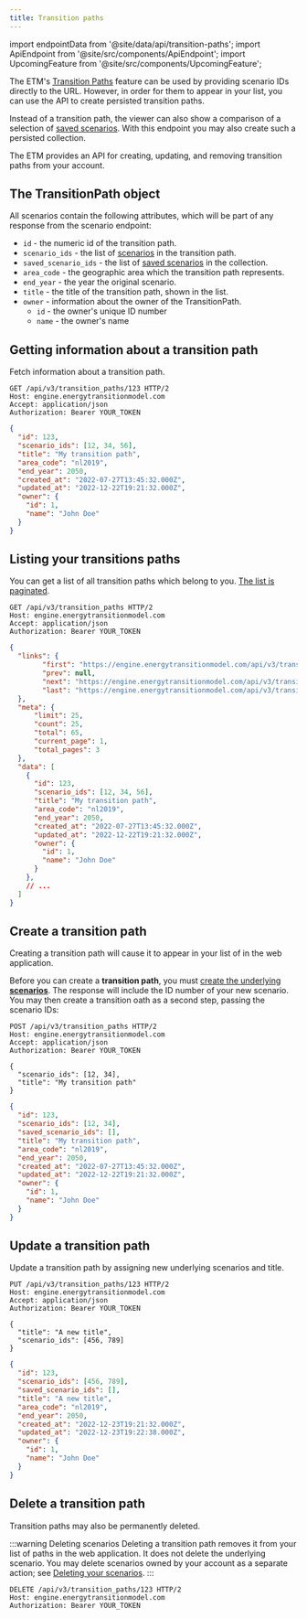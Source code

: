 ```yaml
---
title: Transition paths
---
```


import endpointData from '@site/data/api/transition-paths';
import ApiEndpoint from '@site/src/components/ApiEndpoint';
import UpcomingFeature from '@site/src/components/UpcomingFeature';

<UpcomingFeature release="2023.01" />

The ETM's [Transition Paths](https://energytransitionmodel.com/multi_year_charts) feature can be used by providing scenario IDs directly to the URL. However, in order for them to appear in your list, you can use the API to create persisted transition paths.

Instead of a transition path, the viewer can also show a comparison of a selection of [saved scenarios](saved-scenarios.md). With this endpoint you may also create such a persisted collection.

The ETM provides an API for creating, updating, and removing transition paths from your account.

## The TransitionPath object

All scenarios contain the following attributes, which will be part of any response from the
scenario endpoint:

* `id` - the numeric id of the transition path.
* `scenario_ids` - the list of [scenarios](scenarios.md) in the transition path.
* `saved_scenario_ids` - the list of [saved scenarios](saved-scenarios.md) in the collection.
* `area_code` - the geographic area which the transition path represents.
* `end_year` - the year the original scenario.
* `title` - the title of the transition path, shown in the list.
* `owner` - information about the owner of the TransitionPath.
  * `id` - the owner's unique ID number
  * `name` - the owner's name

## Getting information about a transition path

Fetch information about a transition path.

<ApiEndpoint data={endpointData.show} />

```http title="Example request"
GET /api/v3/transition_paths/123 HTTP/2
Host: engine.energytransitionmodel.com
Accept: application/json
Authorization: Bearer YOUR_TOKEN
```

```json title="Example response"
{
  "id": 123,
  "scenario_ids": [12, 34, 56],
  "title": "My transition path",
  "area_code": "nl2019",
  "end_year": 2050,
  "created_at": "2022-07-27T13:45:32.000Z",
  "updated_at": "2022-12-22T19:21:32.000Z",
  "owner": {
    "id": 1,
    "name": "John Doe"
  }
}
```

## Listing your transitions paths

You can get a list of all transition paths which belong to you. [The list is paginated](intro.md#pagination).

<ApiEndpoint data={endpointData.index} />

```http title="Example request"
GET /api/v3/transition_paths HTTP/2
Host: engine.energytransitionmodel.com
Accept: application/json
Authorization: Bearer YOUR_TOKEN
```

```json title="Example response"
{
  "links": {
        "first": "https://engine.energytransitionmodel.com/api/v3/transition_paths?page=1",
        "prev": null,
        "next": "https://engine.energytransitionmodel.com/api/v3/transition_paths?page=2",
        "last": "https://engine.energytransitionmodel.com/api/v3/transition_paths?page=3"
  },
  "meta": {
      "limit": 25,
      "count": 25,
      "total": 65,
      "current_page": 1,
      "total_pages": 3
  },
  "data": [
    {
      "id": 123,
      "scenario_ids": [12, 34, 56],
      "title": "My transition path",
      "area_code": "nl2019",
      "end_year": 2050,
      "created_at": "2022-07-27T13:45:32.000Z",
      "updated_at": "2022-12-22T19:21:32.000Z",
      "owner": {
        "id": 1,
        "name": "John Doe"
      }
    },
    // ...
  ]
}
```

## Create a transition path

Creating a transition path will cause it to appear in your list of in the web application.

<ApiEndpoint data={endpointData.create} />

Before you can create a **transition path**, you must [create the underlying **scenarios**](scenarios.md#create-a-scenario). The response will include the ID number of your new scenario. You may then create a transition oath as a second step, passing the scenario IDs:

```http title="Example request"
POST /api/v3/transition_paths HTTP/2
Host: engine.energytransitionmodel.com
Accept: application/json
Authorization: Bearer YOUR_TOKEN

{
  "scenario_ids": [12, 34],
  "title": "My transition path"
}
```

```json title="Example response"
{
  "id": 123,
  "scenario_ids": [12, 34],
  "saved_scenario_ids": [],
  "title": "My transition path",
  "area_code": "nl2019",
  "end_year": 2050,
  "created_at": "2022-07-27T13:45:32.000Z",
  "updated_at": "2022-12-22T19:21:32.000Z",
  "owner": {
    "id": 1,
    "name": "John Doe"
  }
}
```

## Update a transition path

Update a transition path by assigning new underlying scenarios and title.

<ApiEndpoint data={endpointData.update} />

```http title="Example request"
PUT /api/v3/transition_paths/123 HTTP/2
Host: engine.energytransitionmodel.com
Accept: application/json
Authorization: Bearer YOUR_TOKEN

{
  "title": "A new title",
  "scenario_ids": [456, 789]
}
```

```json title="Example response"
{
  "id": 123,
  "scenario_ids": [456, 789],
  "saved_scenario_ids": [],
  "title": "A new title",
  "area_code": "nl2019",
  "end_year": 2050,
  "created_at": "2022-12-23T19:21:32.000Z",
  "updated_at": "2022-12-23T19:22:38.000Z",
  "owner": {
    "id": 1,
    "name": "John Doe"
  }
}
```

## Delete a transition path

Transition paths may also be permanently deleted.

:::warning Deleting scenarios
Deleting a transition path removes it from your list of paths in the web application. It does not delete the underlying scenario. You may delete scenarios owned by your account as a separate action; see [Deleting your scenarios](scenarios.md#deleting-your-scenarios).
:::

<ApiEndpoint data={endpointData.destroy} />

```http title="Example request"
DELETE /api/v3/transition_paths/123 HTTP/2
Host: engine.energytransitionmodel.com
Authorization: Bearer YOUR_TOKEN
```
